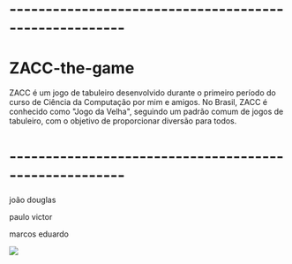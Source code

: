 # ------------------------------------------------------
# ZACC-the-game
ZACC é um jogo de tabuleiro desenvolvido durante o primeiro período do curso de Ciência da Computação por mim e amigos. No Brasil, ZACC é conhecido como "Jogo da Velha", seguindo um padrão comum de jogos de tabuleiro, com o objetivo de proporcionar diversão para todos.
# ------------------------------------------------------ 

<p style="color=purple">joão douglas<p>
<p color=blue>paulo victor</p>
<p color=pink>marcos eduardo</p> 

<img src="https://github.com/fadadoc/ZACC-the-game/assets/138242492/b1b0161b-a894-451d-a1f3-e08fcad92f89">

